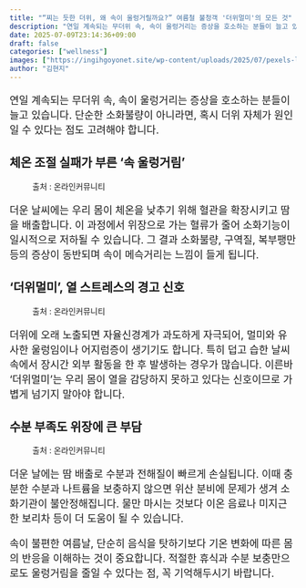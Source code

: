 ```yaml
---
title: "“찌는 듯한 더위, 왜 속이 울렁거릴까요?” 여름철 불청객 '더위멀미'의 모든 것"
description: "연일 계속되는 무더위 속, 속이 울렁거리는 증상을 호소하는 분들이 늘고 있습니다. 단순한 소화불량이 아니라면, 혹시 더위 자체가 원인일 수 있다는 점도 고려해야 합니다."
date: 2025-07-09T23:14:36+09:00
draft: false
categories: ["wellness"]
images: ["https://ingihgoyonet.site/wp-content/uploads/2025/07/pexels-liliana-drew-8497749-1024x683.jpg", "https://ingihgoyonet.site/wp-content/uploads/2025/07/pexels-liliana-drew-8497913-1024x683.jpg", "https://ingihgoyonet.site/wp-content/uploads/2025/07/pexels-maumascaro-907865-1024x683.jpg"]
author: "김현지"
---
```


<p style="font-size:18px">연일 계속되는 무더위 속, 속이 울렁거리는 증상을 호소하는 분들이 늘고 있습니다. 단순한 소화불량이 아니라면, 혹시 더위 자체가 원인일 수 있다는 점도 고려해야 합니다.</p> <h2 >체온 조절 실패가 부른 ‘속 울렁거림’</h2> <figure ><img src="https://ingihgoyonet.site/wp-content/uploads/2025/07/pexels-liliana-drew-8497749-1024x683.jpg" alt="" style="aspect-ratio:16/9;object-fit:cover"/><figcaption >출처 : 온라인커뮤니티</figcaption></figure> <p style="font-size:18px">더운 날씨에는 우리 몸이 체온을 낮추기 위해 혈관을 확장시키고 땀을 배출합니다. 이 과정에서 위장으로 가는 혈류가 줄어 소화기능이 일시적으로 저하될 수 있습니다. 그 결과 소화불량, 구역질, 복부팽만 등의 증상이 동반되며 속이 메슥거리는 느낌이 들게 됩니다.</p> <h2 >‘더위멀미’, 열 스트레스의 경고 신호</h2> <figure ><img src="https://ingihgoyonet.site/wp-content/uploads/2025/07/pexels-liliana-drew-8497913-1024x683.jpg" alt="" style="aspect-ratio:16/9;object-fit:cover"/><figcaption >출처 : 온라인커뮤니티</figcaption></figure> <p style="font-size:18px">더위에 오래 노출되면 자율신경계가 과도하게 자극되어, 멀미와 유사한 울렁임이나 어지럼증이 생기기도 합니다. 특히 덥고 습한 날씨 속에서 장시간 외부 활동을 한 후 발생하는 경우가 많습니다. 이른바 ‘더위멀미’는 우리 몸이 열을 감당하지 못하고 있다는 신호이므로 가볍게 넘기지 말아야 합니다.</p> <h2 >수분 부족도 위장에 큰 부담</h2> <figure ><img src="https://ingihgoyonet.site/wp-content/uploads/2025/07/pexels-maumascaro-907865-1024x683.jpg" alt="" style="aspect-ratio:16/9;object-fit:cover"/><figcaption >출처 : 온라인커뮤니티</figcaption></figure> <p style="font-size:18px">더운 날에는 땀 배출로 수분과 전해질이 빠르게 손실됩니다. 이때 충분한 수분과 나트륨을 보충하지 않으면 위산 분비에 문제가 생겨 소화기관이 불안정해집니다. 물만 마시는 것보다 이온 음료나 미지근한 보리차 등이 더 도움이 될 수 있습니다.</p> <p style="font-size:18px">속이 불편한 여름날, 단순히 음식을 탓하기보다 기온 변화에 따른 몸의 반응을 이해하는 것이 중요합니다. 적절한 휴식과 수분 보충만으로도 울렁거림을 줄일 수 있다는 점, 꼭 기억해두시기 바랍니다.</p>